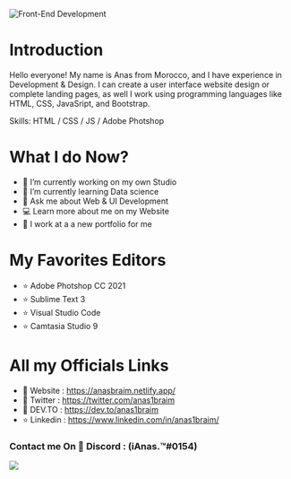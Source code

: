 
![Front-End Development ](https://pbs.twimg.com/profile_banners/1372180056739561478/1646825391/600x200)

# Introduction 
Hello everyone! My name is Anas from Morocco, and I have experience in Development & Design. I can create a user interface website design or complete landing pages, as well I work using programming languages like HTML, CSS, JavaSript, and Bootstrap. 

Skills: HTML / CSS / JS / Adobe Photshop 

# What I do Now?
- 🔭 I’m currently working on my own Studio 
- 🌱 I’m currently learning Data science 
- 💬 Ask me about Web & UI Development 
- 💻 Learn more about me on my Website 
- 🔨 I work at a a new portfolio for me

# My Favorites Editors
- ⭐ Adobe Photshop CC 2021
- ⭐ Sublime Text 3
- ⭐ Visual Studio Code 
- ⭐ Camtasia Studio 9

# All my Officials Links 
* 🚀 Website  : https://anasbraim.netlify.app/
* 📨 Twitter  : https://twitter.com/anas1braim
* 👑 DEV.TO   : https://dev.to/anas1braim
* ⭐ Linkedin : https://www.linkedin.com/in/anas1braim/

### Contact me On 📨 Discord : (iAnas.™#0154)

![](https://komarev.com/ghpvc/?username=Rabios&color=blueviolet)


